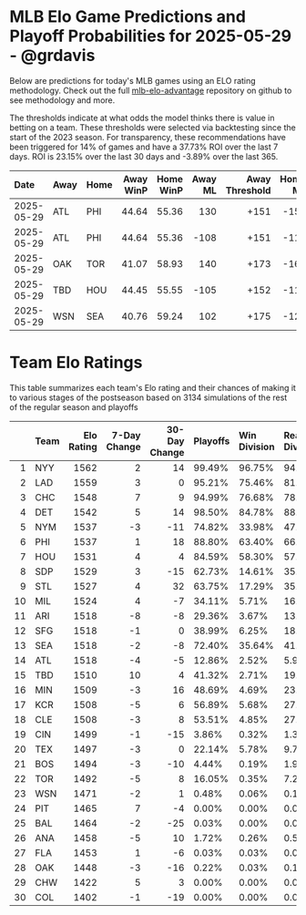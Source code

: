 # MLB Elo Game Predictions and Playoff Probabilities for 2025-05-29 - @grdavis
Below are predictions for today's MLB games using an ELO rating methodology. Check out the full [mlb-elo-advantage](https://github.com/grdavis/mlb-elo-advantage) repository on github to see methodology and more.

The thresholds indicate at what odds the model thinks there is value in betting on a team. These thresholds were selected via backtesting since the start of the 2023 season. For transparency, these recommendations have been triggered for 14% of games and have a 37.73% ROI over the last 7 days. ROI is 23.15% over the last 30 days and -3.89% over the last 365.

| Date       | Away   | Home   |   Away WinP |   Home WinP |   Away ML |   Away Threshold |   Home ML |   Home Threshold |
|:-----------|:-------|:-------|------------:|------------:|----------:|-----------------:|----------:|-----------------:|
| 2025-05-29 | ATL    | PHI    |       44.64 |       55.36 |       130 |             +151 |      -155 |             +102 |
| 2025-05-29 | ATL    | PHI    |       44.64 |       55.36 |      -108 |             +151 |      -112 |             +102 |
| 2025-05-29 | OAK    | TOR    |       41.07 |       58.93 |       140 |             +173 |      -166 |             -111 |
| 2025-05-29 | TBD    | HOU    |       44.45 |       55.55 |      -105 |             +152 |      -115 |             +102 |
| 2025-05-29 | WSN    | SEA    |       40.76 |       59.24 |       102 |             +175 |      -122 |             -112 |

# Team Elo Ratings
This table summarizes each team's Elo rating and their chances of making it to various stages of the postseason based on 3134 simulations of the rest of the regular season and playoffs

|    | Team   |   Elo Rating |   7-Day Change |   30-Day Change | Playoffs   | Win Division   | Reach Div. Rd.   | Reach CS   | Reach WS   | Win WS   |
|---:|:-------|-------------:|---------------:|----------------:|:-----------|:---------------|:-----------------|:-----------|:-----------|:---------|
|  1 | NYY    |         1562 |              2 |              14 | 99.49%     | 96.75%         | 94.61%           | 63.91%     | 40.81%     | 23.32%   |
|  2 | LAD    |         1559 |              3 |               0 | 95.21%     | 75.46%         | 81.17%           | 49.33%     | 28.91%     | 16.31%   |
|  3 | CHC    |         1548 |              7 |               9 | 94.99%     | 76.68%         | 78.11%           | 42.76%     | 22.37%     | 11.77%   |
|  4 | DET    |         1542 |              5 |              14 | 98.50%     | 84.78%         | 88.93%           | 51.91%     | 24.89%     | 12.44%   |
|  5 | NYM    |         1537 |             -3 |             -11 | 74.82%     | 33.98%         | 47.42%           | 21.67%     | 9.86%      | 4.91%    |
|  6 | PHI    |         1537 |              1 |              18 | 88.80%     | 63.40%         | 66.69%           | 33.12%     | 15.76%     | 7.66%    |
|  7 | HOU    |         1531 |              4 |               4 | 84.59%     | 58.30%         | 57.31%           | 26.55%     | 12.44%     | 4.88%    |
|  8 | SDP    |         1529 |              3 |             -15 | 62.73%     | 14.61%         | 35.10%           | 15.67%     | 7.15%      | 3.73%    |
|  9 | STL    |         1527 |              4 |              32 | 63.75%     | 17.29%         | 35.16%           | 15.03%     | 6.41%      | 3.16%    |
| 10 | MIL    |         1524 |              4 |              -7 | 34.11%     | 5.71%          | 16.82%           | 6.96%      | 2.58%      | 1.02%    |
| 11 | ARI    |         1518 |             -8 |              -8 | 29.36%     | 3.67%          | 13.69%           | 5.46%      | 2.62%      | 0.96%    |
| 12 | SFG    |         1518 |             -1 |               0 | 38.99%     | 6.25%          | 18.47%           | 7.59%      | 3.13%      | 1.28%    |
| 13 | SEA    |         1518 |             -2 |              -8 | 72.40%     | 35.64%         | 41.29%           | 17.13%     | 6.86%      | 2.81%    |
| 14 | ATL    |         1518 |             -4 |              -5 | 12.86%     | 2.52%          | 5.97%            | 2.04%      | 1.05%      | 0.41%    |
| 15 | TBD    |         1510 |             10 |               4 | 41.32%     | 2.71%          | 19.75%           | 6.76%      | 2.49%      | 0.77%    |
| 16 | MIN    |         1509 |             -3 |              16 | 48.69%     | 4.69%          | 23.68%           | 7.66%      | 2.74%      | 0.89%    |
| 17 | KCR    |         1508 |             -5 |               6 | 56.89%     | 5.68%          | 27.73%           | 10.56%     | 4.12%      | 1.66%    |
| 18 | CLE    |         1508 |             -3 |               8 | 53.51%     | 4.85%          | 27.12%           | 9.60%      | 3.83%      | 1.31%    |
| 19 | CIN    |         1499 |             -1 |             -15 | 3.86%      | 0.32%          | 1.31%            | 0.35%      | 0.13%      | 0.00%    |
| 20 | TEX    |         1497 |             -3 |               0 | 22.14%     | 5.78%          | 9.70%            | 3.10%      | 0.89%      | 0.32%    |
| 21 | BOS    |         1494 |             -3 |             -10 | 4.44%      | 0.19%          | 1.98%            | 0.45%      | 0.16%      | 0.06%    |
| 22 | TOR    |         1492 |             -5 |               8 | 16.05%     | 0.35%          | 7.24%            | 2.20%      | 0.70%      | 0.26%    |
| 23 | WSN    |         1471 |             -2 |               1 | 0.48%      | 0.06%          | 0.10%            | 0.03%      | 0.03%      | 0.03%    |
| 24 | PIT    |         1465 |              7 |              -4 | 0.00%      | 0.00%          | 0.00%            | 0.00%      | 0.00%      | 0.00%    |
| 25 | BAL    |         1464 |             -2 |             -25 | 0.03%      | 0.00%          | 0.03%            | 0.03%      | 0.03%      | 0.03%    |
| 26 | ANA    |         1458 |             -5 |              10 | 1.72%      | 0.26%          | 0.54%            | 0.13%      | 0.03%      | 0.00%    |
| 27 | FLA    |         1453 |              1 |              -6 | 0.03%      | 0.03%          | 0.00%            | 0.00%      | 0.00%      | 0.00%    |
| 28 | OAK    |         1448 |             -3 |             -16 | 0.22%      | 0.03%          | 0.10%            | 0.00%      | 0.00%      | 0.00%    |
| 29 | CHW    |         1422 |              5 |               3 | 0.00%      | 0.00%          | 0.00%            | 0.00%      | 0.00%      | 0.00%    |
| 30 | COL    |         1402 |             -1 |             -19 | 0.00%      | 0.00%          | 0.00%            | 0.00%      | 0.00%      | 0.00%    |
